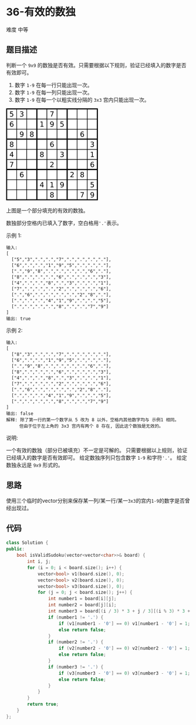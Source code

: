 # 36-有效的数独

难度 中等



## 题目描述

判断一个 `9x9` 的数独是否有效。只需要根据以下规则，验证已经填入的数字是否有效即可。

1. 数字 `1-9` 在每一行只能出现一次。
2. 数字 `1-9` 在每一列只能出现一次。
3. 数字 `1-9` 在每一个以粗实线分隔的 `3x3` 宫内只能出现一次。

<img src= "images/sudoku.png">

上图是一个部分填充的有效的数独。

数独部分空格内已填入了数字，空白格用` '.' `表示。

示例 1:

```
输入:
[
  ["5","3",".",".","7",".",".",".","."],
  ["6",".",".","1","9","5",".",".","."],
  [".","9","8",".",".",".",".","6","."],
  ["8",".",".",".","6",".",".",".","3"],
  ["4",".",".","8",".","3",".",".","1"],
  ["7",".",".",".","2",".",".",".","6"],
  [".","6",".",".",".",".","2","8","."],
  [".",".",".","4","1","9",".",".","5"],
  [".",".",".",".","8",".",".","7","9"]
]
输出: true
```

示例 2:

```
输入:
[
  ["8","3",".",".","7",".",".",".","."],
  ["6",".",".","1","9","5",".",".","."],
  [".","9","8",".",".",".",".","6","."],
  ["8",".",".",".","6",".",".",".","3"],
  ["4",".",".","8",".","3",".",".","1"],
  ["7",".",".",".","2",".",".",".","6"],
  [".","6",".",".",".",".","2","8","."],
  [".",".",".","4","1","9",".",".","5"],
  [".",".",".",".","8",".",".","7","9"]
]
输出: false
解释: 除了第一行的第一个数字从 5 改为 8 以外，空格内其他数字均与 示例1 相同。
     但由于位于左上角的 3x3 宫内有两个 8 存在, 因此这个数独是无效的。
```


说明:

一个有效的数独（部分已被填充）不一定是可解的。
只需要根据以上规则，验证已经填入的数字是否有效即可。
给定数独序列只包含数字 `1-9` 和字符` '.' `。
给定数独永远是 `9x9` 形式的。



## 思路

使用三个临时的vector分别来保存某一列/某一行/某一`3x3`的宫内`1-9`的数字是否曾经出现过。



## 代码

```c++
class Solution {
public:
    bool isValidSudoku(vector<vector<char>>& board) {
        int i, j;
        for (i = 0; i < board.size(); i++) {
            vector<bool> v1(board.size(), 0);
            vector<bool> v2(board.size(), 0);
            vector<bool> v3(board.size(), 0);
            for (j = 0; j < board.size(); j++) {
                int number1 = board[i][j];
                int number2 = board[j][i];
                int number3 = board[(i / 3) * 3 + j / 3][(i % 3) * 3 + j % 3];
                if (number1 != '.') {
                    if (v1[number1 - '0'] == 0) v1[number1 - '0'] = 1;
                    else return false;
                }
                if (number2 != '.') {
                    if (v2[number2 - '0'] == 0) v2[number2 - '0'] = 1;
                    else return false;
                }
                if (number3 != '.') {
                    if (v3[number3 - '0'] == 0) v3[number3 - '0'] = 1;
                    else return false;
                }
            }
        }
        return true;
    }
};
```


